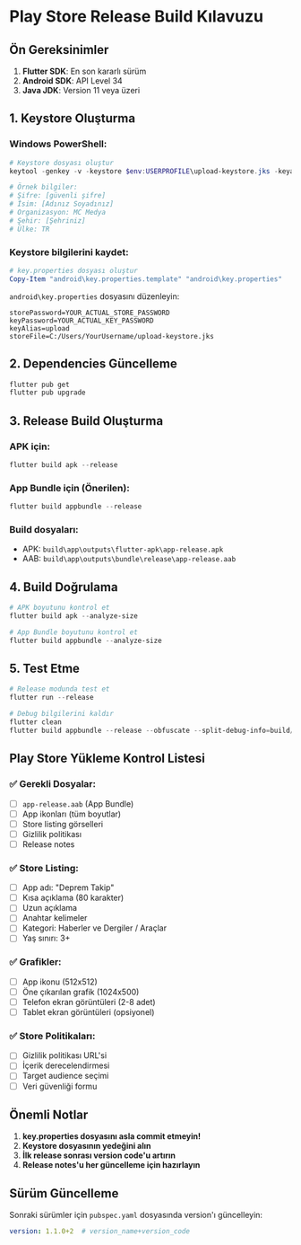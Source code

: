 # Play Store Release Build Kılavuzu

## Ön Gereksinimler

1. **Flutter SDK**: En son kararlı sürüm
2. **Android SDK**: API Level 34
3. **Java JDK**: Version 11 veya üzeri

## 1. Keystore Oluşturma

### Windows PowerShell:
```powershell
# Keystore dosyası oluştur
keytool -genkey -v -keystore $env:USERPROFILE\upload-keystore.jks -keyalg RSA -keysize 2048 -validity 10000 -alias upload

# Örnek bilgiler:
# Şifre: [güvenli şifre]
# İsim: [Adınız Soyadınız]
# Organizasyon: MC Medya
# Şehir: [Şehriniz]
# Ülke: TR
```

### Keystore bilgilerini kaydet:
```powershell
# key.properties dosyası oluştur
Copy-Item "android\key.properties.template" "android\key.properties"
```

`android\key.properties` dosyasını düzenleyin:
```properties
storePassword=YOUR_ACTUAL_STORE_PASSWORD
keyPassword=YOUR_ACTUAL_KEY_PASSWORD
keyAlias=upload
storeFile=C:/Users/YourUsername/upload-keystore.jks
```

## 2. Dependencies Güncelleme

```powershell
flutter pub get
flutter pub upgrade
```

## 3. Release Build Oluşturma

### APK için:
```powershell
flutter build apk --release
```

### App Bundle için (Önerilen):
```powershell
flutter build appbundle --release
```

### Build dosyaları:
- APK: `build\app\outputs\flutter-apk\app-release.apk`
- AAB: `build\app\outputs\bundle\release\app-release.aab`

## 4. Build Doğrulama

```powershell
# APK boyutunu kontrol et
flutter build apk --analyze-size

# App Bundle boyutunu kontrol et
flutter build appbundle --analyze-size
```

## 5. Test Etme

```powershell
# Release modunda test et
flutter run --release

# Debug bilgilerini kaldır
flutter clean
flutter build appbundle --release --obfuscate --split-debug-info=build/debug-info
```

## Play Store Yükleme Kontrol Listesi

### ✅ Gerekli Dosyalar:
- [ ] `app-release.aab` (App Bundle)
- [ ] App ikonları (tüm boyutlar)
- [ ] Store listing görselleri
- [ ] Gizlilik politikası
- [ ] Release notes

### ✅ Store Listing:
- [ ] App adı: "Deprem Takip"
- [ ] Kısa açıklama (80 karakter)
- [ ] Uzun açıklama
- [ ] Anahtar kelimeler
- [ ] Kategori: Haberler ve Dergiler / Araçlar
- [ ] Yaş sınırı: 3+

### ✅ Grafikler:
- [ ] App ikonu (512x512)
- [ ] Öne çıkarılan grafik (1024x500)
- [ ] Telefon ekran görüntüleri (2-8 adet)
- [ ] Tablet ekran görüntüleri (opsiyonel)

### ✅ Store Politikaları:
- [ ] Gizlilik politikası URL'si
- [ ] İçerik derecelendirmesi
- [ ] Target audience seçimi
- [ ] Veri güvenliği formu

## Önemli Notlar

1. **key.properties dosyasını asla commit etmeyin!**
2. **Keystore dosyasının yedeğini alın**
3. **İlk release sonrası version code'u artırın**
4. **Release notes'u her güncelleme için hazırlayın**

## Sürüm Güncelleme

Sonraki sürümler için `pubspec.yaml` dosyasında version'ı güncelleyin:
```yaml
version: 1.1.0+2  # version_name+version_code
```

